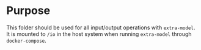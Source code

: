 # Purpose

This folder should be used for all input/output operations with `extra-model`. 
It is mounted to `/io` in the host system when running `extra-model` through `docker-compose`.
